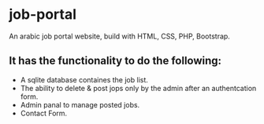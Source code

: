 # job-portal
An arabic job portal website, build with HTML, CSS, PHP, Bootstrap.
## It has the functionality to do the following:
- A sqlite database containes the job list.
- The ability to delete & post jops only by the admin after an authentcation form.
- Admin panal to manage posted jobs.
- Contact Form.
